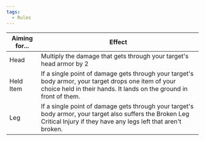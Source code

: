 ```yaml
---
tags:
  - Rules
---
```

| Aiming for... | Effect                                                                                                                                                                     |
| ------------- | -------------------------------------------------------------------------------------------------------------------------------------------------------------------------- |
| Head          | Multiply the damage that gets through your target's head armor by 2                                                                                                        |
| Held Item     | If a single point of damage gets through your target's body armor, your target drops one item of your choice held in their hands. It lands on the ground in front of them. |
| Leg           | If a single point of damage gets through your target's body armor, your target also suffers the Broken Leg Critical Injury if they have any legs left that aren't broken.  |